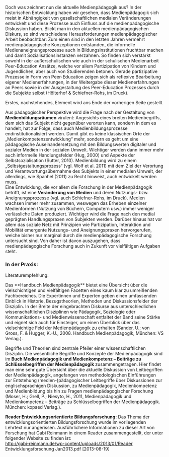 <!-- filename: 05_Medienpaedagogik_-_immer_noch_aktuell.md -->
<!-- title: Medienpädagogik – immer noch aktuell? -->

Doch was zeichnet nun die aktuelle Medienpädagogik aus? In der historischen Entwicklung haben wir gesehen, dass Medienpädagogik sich meist in Abhängigkeit von gesellschaftlichen medialen Veränderungen entwickelt und diese Prozesse auch Einfluss auf die medienpädagogische Diskussion haben. Blickt man in den aktuellen medienpädagogischen Diskurs, so sind verschiedene Herausforderungen medienpädagogischer Arbeit beobachtbar: Zum einen sind in den letzten Jahren vermehrt medienpädagogische Konzeptionen entstanden, die informelle Medienaneignungsprozesse auch in Bildungsinstitutionen fruchtbar machen und damit Sozialisationsinstanzen verzahnen. So finden sich verstärkt sowohl in der außerschulischen wie auch in der schulischen Medienarbeit Peer-Education Ansätze, welche vor allem Partizipation von Kindern und Jugendlichen, aber auch von Studierenden betonen. Gerade partizipative Prozesse in Form von Peer-Education zeigen sich als reflexive Bearbeitung eigener Medienerfahrungen, in der Weitergabe dieser Medienerfahrungen an Peers sowie in der Ausgestaltung des Peer-Education Prozesses durch die Subjekte selbst (Hölterhof & Schiefner-Rohs, im Druck).

Erstes, nachstehendes, Element wird ans Ende der vorherigen Seite gestellt

Aus pädagogischer Perspektive wird die Frage nach der Gestaltung von **Medienbildungsräumen** virulent: Angesichts eines breiten Medienbegriffs, dem sich das Subjekt nicht gegenüber verorten kann, sondern in dem es handelt, hat zur Folge, dass auch Medienbildungsprozesse endinstitutionalisiert werden. Damit gibt es keine klassischen Orte der „Medienkompetenzentwicklung“ mehr, sondern es geht um eine pädagogische Auseinandersetzung mit den Bildungswerten digitaler und sozialer Medien in der sozialen Umwelt. Wichtiger werden dann immer mehr auch informelle Handlungsfelder (Hug, 2000) und Aspekte der Selbstsozialisation (Sutter, 2010). Medienbildung wird zu einem „Selbstgestaltungsprozess“ (vgl. Wolf et al. 2011) mit dem Ziel der Verortung und Verantwortungsübernahme des Subjekts in einer medialen Umwelt, der allerdings, wie Spanhel (2011) zu Recht hinweist, auch entwickelt werden muss.  
Eine Entwicklung, die vor allem die Forschung in der Medienpädagogik betrifft, ist eine **Veränderung von Medien** und deren Nutzungs- bzw. Aneignungsprozesse (vgl. auch Schiefner-Rohs, im Druck). Medien wachsen immer mehr zusammen, weswegen das Erheben einzelner Medienformen (Nutzung von Büchern, Computern usw.) immer weniger verlässliche Daten produziert. Wichtiger wird die Frage nach den medial geprägten Handlungspraxen von Subjekten werden. Darüber hinaus hat vor allem das soziale Netz mit Prinzipien wie Partizipation, Interaktion und Mobilität emergente Nutzungs- und Aneignungspraxen hervorgerufen, welche bisher nur marginal durch die medienpädagogische Forschung untersucht sind. Von daher ist davon auszugehen, dass medienpädagogische Forschung auch in Zukunft vor vielfältigen Aufgaben steht.

### In der Praxis:

Literaturempfehlung:  
</blockquote>  
Das **Handbuch Medienpädagogik** bietet eine Übersicht über die vielschichtigen und vielfältigen Facetten eines kaum klar zu umreißenden Fachbereiches. Die Expertinnen und Experten geben einen umfassenden Einblick in Historie, Bezugstheorien, Methoden und Diskussionsfelder der Disziplin. In der Breite der eingebrachten Diskurse aus unterschiedlichen wissenschaftlichen Disziplinen wie Pädagogik, Soziologie oder Kommunikations- und Medienwissenschaft entfaltet der Band seine Stärke und eignet sich auch für Einsteiger, um einen Überblick über das vielschichtige Feld der Medienpädagogik zu erhalten (Sander, U.; von Gross, F. & Hugger, K.-U., 2008. Handbuch Medienpädagogik, München: VS Verlag.).

Begriffe und Theorien sind zentrale Pfeiler einer wissenschaftlichen Disziplin. Die wesentliche Begriffe und Konzepte der Medienpädagogik sind im **Buch Medienpädagogik und Medienkompetenz – Beiträge zu Schlüsselbegriffen der Medienpädagogik** zusammengetragen. Hier findet man eine sehr gute Übersicht über die aktuelle Diskussion von Leitbegriffen der Medienpädagogik, angefangen von methodologischen Einführungen zur Entstehung (medien-)pädagogischer Leitbegriffe über Diskussionen zur englischsprachigen Diskussion, zu Medienpädagogik, Medienkompetenz und Medienbildung bis hin zu Fragen medienpädagogischer Forschung (Moser, H.; Grell, P.; Niesyto, H., 2011, Medienpädagogik und Medienkompetenz – Beiträge zu Schlüsselbegriffen der Medienpädagogik. München: kopaed Verlag.).

**Reader Entwicklungsorientierte Bildungsforschung:** Das Thema der entwicklungsorientierten Bildungsforschung wurde im vorliegenden Lehrtext nur angerissen. Ausführlichere Informationen zu dieser Art von Forschung hat Gabi Reinmann in einem Reader zusammengestellt, der unter folgender Website zu finden ist:  
http://gabi-reinmann.de/wp-content/uploads/2013/01/Reader Entwicklungsforschung Jan2013.pdf \[2013-08-19]
